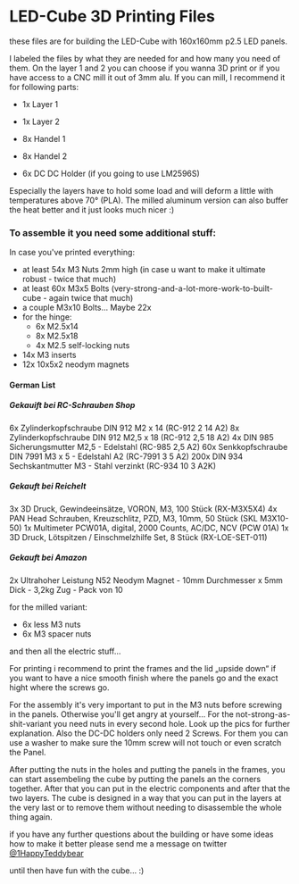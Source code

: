 # LED-Cube 3D Printing Files

these files are for building the LED-Cube with 160x160mm p2.5 LED panels.

I labeled the files by what they are needed for and how many you need of them. On the layer 1 and 2 you can choose if you wanna 3D print or if you have access to a CNC mill it out of 3mm alu. If you can mill, I recommend it for following parts:

* 1x Layer 1

* 1x Layer 2

* 8x Handel 1

* 8x Handel 2

* 6x DC DC Holder (if you going to use LM2596S)

Especially the layers have to hold some load and will deform a little with temperatures above 70° (PLA). The milled aluminum version can also buffer the heat better and it just looks much nicer :)

### To assemble it you need some additional stuff:

In case you've printed everything:

* at least 54x M3 Nuts 2mm high (in case u want to make it ultimate robust - twice that much)
* at least 60x M3x5 Bolts (very-strong-and-a-lot-more-work-to-built-cube - again twice that much)
* a couple M3x10 Bolts… Maybe 22x
* for the hinge:
  * 6x M2.5x14
  * 8x M2.5x18
  * 4x M2.5 self-locking nuts
* 14x M3 inserts
* 12x 10x5x2 neodym magnets

#### German List

##### Gekauift bei RC-Schrauben Shop

6x Zylinderkopfschraube DIN 912 M2 x 14 (RC-912 2 14 A2)
8x Zylinderkopfschraube DIN 912 M2,5 x 18 (RC-912 2,5 18 A2)
4x DIN 985 Sicherungsmutter M2,5 - Edelstahl (RC-985 2,5 A2)
60x Senkkopfschraube DIN 7991 M3 x 5 - Edelstahl A2 (RC-7991 3 5 A2)
200x DIN 934 Sechskantmutter M3 - Stahl verzinkt (RC-934 10 3 A2K)

##### Gekauft bei Reichelt

3x 3D Druck, Gewindeeinsätze, VORON, M3, 100 Stück (RX-M3X5X4)
4x PAN Head Schrauben, Kreuzschlitz, PZD, M3, 10mm, 50 Stück (SKL M3X10-50)
1x Multimeter PCW01A, digital, 2000 Counts, AC/DC, NCV (PCW 01A)
1x 3D Druck, Lötspitzen / Einschmelzhilfe Set, 8 Stück (RX-LOE-SET-011)

##### Gekauft bei Amazon

2x Ultrahoher Leistung N52 Neodym Magnet - 10mm Durchmesser x 5mm Dick - 3,2kg Zug - Pack von 10

for the milled variant:

* 6x less M3 nuts
* 6x M3 spacer nuts



and then all the electric stuff…



For printing i recommend to print the frames and the lid „upside down“ if you want to have a nice smooth finish where the panels go and the exact hight where the screws go.

For the assembly it's very important to put in the M3 nuts before screwing in the panels. Otherwise you'll get angry at yourself… For the not-strong-as-shit-variant you need nuts in every second hole. Look up the pics for further explanation. Also the DC-DC holders only need 2 Screws. For them you can use a washer to make sure the 10mm screw will not touch or even scratch the Panel.

After putting the nuts in the holes and putting the panels in the frames, you can start assembeling the cube by putting the panels an the corners together. After that you can put in the electric components and after that the two layers. The cube is designed in a way that you can put in the layers at the very last or to remove them without needing to disassemble the whole thing again.

if you have any further questions about the building or have some ideas how to make it better please send me a message on twitter [@1HappyTeddybear](https://twitter.com/1HappyTeddybear)

until then have fun with the cube… :)
